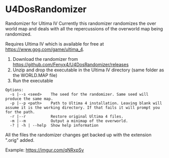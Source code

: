 # U4DosRandomizer
Randomizer for Ultima IV
Currently this randomizer randomizes the over world map and deals with all the repercussions of the overworld map being randomized.

Requires Ultima IV which is available for free at https://www.gog.com/game/ultima_4.

1. Download the randomizer from https://github.com/Fenyx4/U4DosRandomizer/releases
1. Unzip and drop the executable in the Ultima IV directory (same folder as the WORLD.MAP file)
1. Run the executable

```
Options:
  -s |--s <seed>    The seed for the randomizer. Same seed will produce the same map.
  -p |--p <path>    Path to Ultima 4 installation. Leaving blank will assume it is the working directory. If that fails it will prompt you for the path.
  -r |--r           Restore original Ultima 4 files.
  -m |--m           Output a minimap of the overworld.
  -? | -h | --help  Show help information
```
  
All the files the randomizer changes get backed up with the extension ".orig" added. 

Example: https://imgur.com/qNRxpSy

